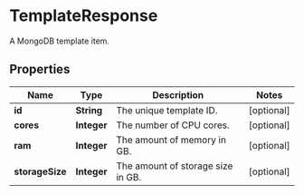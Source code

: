 

# TemplateResponse

A MongoDB template item.
## Properties

| Name | Type | Description | Notes |
| ------------ | ------------- | ------------- | ------------- |
| **id** | **String** | The unique template ID. |  [optional] |
| **cores** | **Integer** | The number of CPU cores. |  [optional] |
| **ram** | **Integer** | The amount of memory in GB. |  [optional] |
| **storageSize** | **Integer** | The amount of storage size in GB. |  [optional] |


